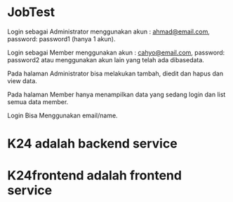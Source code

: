 # JobTest
Login sebagai Administrator menggunakan akun : ahmad@email.com, password: password1 (hanya 1 akun).

Login sebagai Member menggunakan akun : cahyo@email.com, password: password2 atau menggunakan akun lain yang telah ada dibasedata.

Pada halaman Administrator bisa melakukan tambah, diedit dan hapus dan view data.

Pada halaman Member hanya menampilkan data yang sedang login dan list semua data member.

Login Bisa Menggunakan email/name.

# K24 adalah backend service
# K24frontend adalah frontend service
